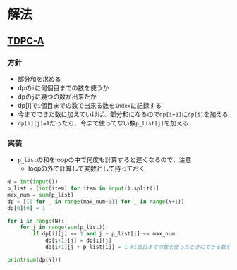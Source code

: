 # 解法

## [TDPC-A](https://atcoder.jp/contests/tdpc/tasks/tdpc_contest)

### 方針

* 部分和を求める
* dpの`i`に何個目までの数を使うか
* dpの`j`に幾つの数が出来たか
* dp[i]で`i`個目までの数で出来る数を`index`に記録する
* 今までできた数に加えていけば、部分和になるので`dp[i+1]`に`dp[i]`を加える
* `dp[i][j]=1`だったら、今まで使ってない数`p_list[j]`を加える 

### 実装

* `p_list`の和をloopの中で何度も計算すると遅くなるので、注意
  * loopの外で計算して変数として持っておく

```python:TDPC-A.py
N = int(input())
p_list = [int(item) for item in input().split()]
max_num = sum(p_list)
dp = [[0 for _ in range(max_num+1)] for _ in range(N+1)]
dp[0][0] = 1

for i in range(N):
    for j in range(sum(p_list)):
        if dp[i][j] == 1 and j + p_list[i] <= max_num:
            dp[i+1][j] = dp[i][j]
            dp[i+1][j + p_list[i]] = 1 #i個目までの数を使ったときにできる数を記録していく

print(sum(dp[N]))

```
